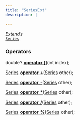 ```yaml
---
title: "SeriesExt"
description: |

---
```

*Extends*  
<code>[Series]</code>



### Operators
<dl>
<dt>

<span class="dart-code">double? [<strong>operator</strong> <strong>[]](op_get)</strong>(<span class="nobr">int index</span>);</span>
</dt>
<dt>

<span class="dart-code">[Series] [<strong>operator</strong> <strong>+](op_add)</strong>(<span class="nobr">[Series] other</span>);</span>
</dt>
<dt>

<span class="dart-code">[Series] [<strong>operator</strong> <strong>-](op_sub)</strong>(<span class="nobr">[Series] other</span>);</span>
</dt>
<dt>

<span class="dart-code">[Series] [<strong>operator</strong> <strong>*](op_mul)</strong>(<span class="nobr">[Series] other</span>);</span>
</dt>
<dt>

<span class="dart-code">[Series] [<strong>operator</strong> <strong>/](op_div)</strong>(<span class="nobr">[Series] other</span>);</span>
</dt>
<dt>

<span class="dart-code">[Series] [<strong>operator</strong> <strong>%](op_mod)</strong>(<span class="nobr">[Series] other</span>);</span>
</dt>
</dl>


[Series]: /reference/classes/series